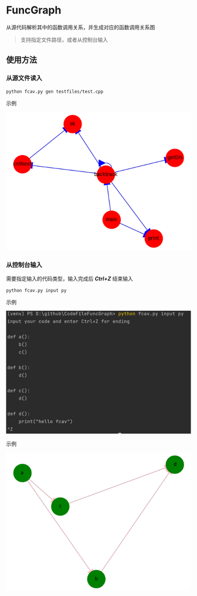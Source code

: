 # FuncGraph

从源代码解析其中的函数调用关系，并生成对应的函数调用关系图
>支持指定文件路径，或者从控制台输入

## 使用方法
### 从源文件读入
```
python fcav.py gen testfiles/test.cpp
```
示例

![](./image/example3.png)
### 从控制台输入
需要指定输入的代码类型，输入完成后 ***Ctrl+Z*** 结束输入
```
python fcav.py input py
```
示例

![](./image/code1.png)

[//]: # (```python)

[//]: # (def a&#40;&#41;:)

[//]: # (    b&#40;&#41;)

[//]: # (    c&#40;&#41;)

[//]: # (    )
[//]: # (def b&#40;&#41;:)

[//]: # (    d&#40;&#41;)

[//]: # ()
[//]: # (def c&#40;&#41;:)

[//]: # (    d&#40;&#41;)

[//]: # (    )
[//]: # (def d&#40;&#41;:)

[//]: # (    print&#40;"hello fcav"&#41;)

[//]: # (# input Ctrl+Z for ending)

[//]: # (^Z)

[//]: # (```)
示例

![](./image/example4.png)
